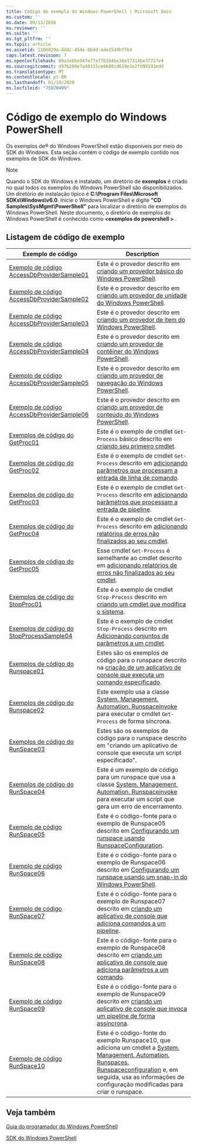 ```yaml
---
title: Código de exemplo do Windows PowerShell | Microsoft Docs
ms.custom: ''
ms.date: 09/13/2016
ms.reviewer: ''
ms.suite: ''
ms.tgt_pltfrm: ''
ms.topic: article
ms.assetid: 1106829a-8ddc-454e-bbdd-ade15d4bffb4
caps.latest.revision: 7
ms.openlocfilehash: 89a1e6be94fe77e77b1b4be36e17314be37727e4
ms.sourcegitcommit: d97b200e7a49315ce6608cd619e3e2fd99193edd
ms.translationtype: MT
ms.contentlocale: pt-BR
ms.lasthandoff: 01/10/2020
ms.locfileid: "75870499"
---
```

# <a name="windows-powershell-sample-code"></a>Código de exemplo do Windows PowerShell

Os exemplos de® do Windows PowerShell estão disponíveis por meio do SDK do Windows. Esta seção contém o código de exemplo contido nos exemplos de SDK do Windows.

> [!NOTE]
> Quando o SDK do Windows é instalado, um diretório de **exemplos** é criado no qual todos os exemplos do Windows PowerShell são disponibilizados. Um diretório de instalação típico é **C:\Program Files\Microsoft SDKs\Windows\v6.0**. Inicie o Windows PowerShell e digite **"CD Samples\SysMgmt\PowerShell"** para localizar o diretório de exemplos do Windows PowerShell. Neste documento, o diretório de exemplos do Windows PowerShell é conhecido como **\<exemplos do powershell >** .

## <a name="sample-code-listing"></a>Listagem de código de exemplo

|                                    Exemplo de código                                    |                                                                                                                                           Description                                                                                                                                           |
| --------------------------------------------------------------------------------- | ----------------------------------------------------------------------------------------------------------------------------------------------------------------------------------------------------------------------------------------------------------------------------------------------- |
| [Exemplo de código AccessDbProviderSample01](./accessdbprovidersample01-code-sample.md) | Este é o provedor descrito em [criando um provedor básico do Windows PowerShell](./creating-a-basic-windows-powershell-provider.md).                                                                                                                                                            |
| [Exemplo de código AccessDbProviderSample02](./accessdbprovidersample02-code-sample.md) | Este é o provedor descrito em [criando um provedor de unidade do Windows PowerShell](./creating-a-windows-powershell-drive-provider.md).                                                                                                                                                            |
| [Exemplo de código AccessDbProviderSample03](./accessdbprovidersample03-code-sample.md) | Este é o provedor descrito em [criando um provedor de item do Windows PowerShell](./creating-a-windows-powershell-item-provider.md).                                                                                                                                                              |
| [Exemplo de código AccessDbProviderSample04](./accessdbprovidersample04-code-sample.md) | Este é o provedor descrito em [criando um provedor de contêiner do Windows PowerShell](./creating-a-windows-powershell-container-provider.md).                                                                                                                                                    |
| [Exemplo de código AccessDbProviderSample05](./accessdbprovidersample05-code-sample.md) | Este é o provedor descrito em [criando um provedor de navegação do Windows PowerShell](./creating-a-windows-powershell-navigation-provider.md).                                                                                                                                                  |
| [Exemplo de código AccessDbProviderSample06](./accessdbprovidersample06-code-sample.md) | Este é o provedor descrito em [criando um provedor de conteúdo do Windows PowerShell](./creating-a-windows-powershell-content-provider.md).                                                                                                                                                        |
| [Exemplos de código do GetProc01](./getproc01-code-samples.md)                             | Este é o exemplo de cmdlet `Get-Process` básico descrito em [criando seu primeiro cmdlet](../cmdlet/creating-a-cmdlet-without-parameters.md).                                                                                                                                                     |
| [Exemplos de código do GetProc02](./getproc02-code-samples.md)                             | Este é o exemplo de cmdlet `Get-Process` descrito em [adicionando parâmetros que processam a entrada de linha de comando](../cmdlet/adding-parameters-that-process-command-line-input.md).                                                                                                                       |
| [Exemplos de código do GetProc03](./getproc03-code-samples.md)                             | Este é o exemplo de cmdlet `Get-Process` descrito em [adicionando parâmetros que processam a entrada de pipeline](../cmdlet/adding-parameters-that-process-pipeline-input.md).                                                                                                                               |
| [Exemplos de código do GetProc04](./getproc04-code-samples.md)                             | Este é o exemplo de cmdlet `Get-Process` descrito em [adicionando relatórios de erros não finalizados ao seu cmdlet](../cmdlet/adding-non-terminating-error-reporting-to-your-cmdlet.md).                                                                                                                |
| [Exemplos de código do GetProc05](./getproc05-code-samples.md)                             | Esse cmdlet `Get-Process` é semelhante ao cmdlet descrito em [adicionando relatórios de erros não finalizados ao seu cmdlet](../cmdlet/adding-non-terminating-error-reporting-to-your-cmdlet.md).                                                                                                     |
| [Exemplos de código do StopProc01](./stopproc01-code-samples.md)                           | Este é o exemplo de cmdlet `Stop-Process` descrito em [criando um cmdlet que modifica o sistema](../cmdlet/creating-a-cmdlet-that-modifies-the-system.md).                                                                                                                                    |
| [Exemplos de código do StopProcessSample04](./stopprocesssample04-code-samples.md)         | Este é o exemplo de cmdlet `Stop-Process` descrito em [Adicionando conjuntos de parâmetros a um cmdlet](../cmdlet/adding-parameter-sets-to-a-cmdlet.md).                                                                                                                                                      |
| [Exemplos de código do Runspace01](./runspace01-code-samples.md)                           | Estes são os exemplos de código para o runspace descrito na [criação de um aplicativo de console que executa um comando especificado](/dotnet/csharp/programming-guide/inside-a-program/hello-world-your-first-program).                                                                                      |
| [Exemplos de código do Runspace02](./runspace02-code-samples.md)                           | Este exemplo usa a classe [System. Management. Automation. Runspaceinvoke](/dotnet/api/System.Management.Automation.RunspaceInvoke) para executar o cmdlet `Get-Process` de forma síncrona.                                                                                                            |
| [Exemplos de código do RunSpace03](./runspace03-code-samples.md)                           | Estes são os exemplos de código para o runspace descrito em "criando um aplicativo de console que executa um script especificado".                                                                                                                                                                         |
| [Exemplos de código do RunSpace04](./runspace04-code-samples.md)                           | Este é um exemplo de código para um runspace que usa a classe [System. Management. Automation. Runspaceinvoke](/dotnet/api/System.Management.Automation.RunspaceInvoke) para executar um script que gera um erro de encerramento.                                                                         |
| [Exemplo de código RunSpace05](./runspace05-code-sample.md)                             | Este é o código-fonte para o exemplo de Runspace05 descrito em [Configurando um runspace usando RunspaceConfiguration](https://msdn.microsoft.com/42681d19-2d05-4975-befd-afb1990e79b2).                                                                                                           |
| [Exemplo de código RunSpace06](./runspace06-code-sample.md)                             | Este é o código-fonte para o exemplo de Runspace06 descrito em [Configurando um runspace usando um snap-in do Windows PowerShell](https://msdn.microsoft.com/a7289ee8-9732-49ee-91c7-d533e9538b83).                                                                                                    |
| [Exemplo de código RunSpace07](./runspace07-code-sample.md)                             | Este é o código-fonte para o exemplo de Runspace07 descrito em [criando um aplicativo de console que adiciona comandos a um pipeline](https://msdn.microsoft.com/01eb7808-e97b-4905-80be-9e2fa38c262e).                                                                                              |
| [Exemplo de código RunSpace08](./runspace08-code-sample.md)                             | Este é o código-fonte para o exemplo de Runspace08 descrito em [criando um aplicativo de console que adiciona parâmetros a um comando](https://msdn.microsoft.com/848b2b46-60f1-4a86-b448-cfc7c0cccfba).                                                                                             |
| [Exemplo de código RunSpace09](./runspace09-code-sample.md)                             | Este é o código-fonte para o exemplo de Runspace09 descrito em [criando um aplicativo de console que invoca um pipeline de forma assíncrona](https://msdn.microsoft.com/198c1c94-2a06-457e-93ce-c0d910618e47).                                                                                        |
| [Exemplo de código RunSpace10](./runspace10-code-sample.md)                             | Este é o código-fonte do exemplo Runspace10, que adiciona um cmdlet a [System. Management. Automation. Runspaces. Runspaceconfiguration](/dotnet/api/System.Management.Automation.Runspaces.RunspaceConfiguration) e, em seguida, usa as informações de configuração modificadas para criar o runspace. |

## <a name="see-also"></a>Veja também

[Guia do programador do Windows PowerShell](./windows-powershell-programmer-s-guide.md)

[SDK do Windows PowerShell](../windows-powershell-reference.md)
